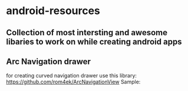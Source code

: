 # android-resources
Collection of most intersting and awesome libaries to work on while creating android apps
-----------------------------------------------------------------------------------------------
  Arc Navigation drawer
  -----------------------
  for creating curved navigation drawer use this library: https://github.com/rom4ek/ArcNavigationView
   Sample: 
